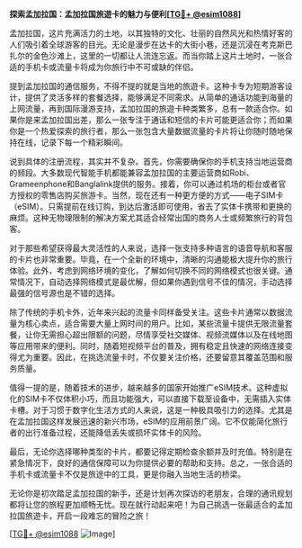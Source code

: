 **探索孟加拉国：孟加拉国旅遊卡的魅力与便利[[TG💪+ @esim1088](https://t.me/s/esim1088)]**

孟加拉国，这片充满活力的土地，以其独特的文化、壮丽的自然风光和热情好客的人们吸引着全球游客的目光。无论是漫步在达卡的大街小巷，还是沉浸在考克斯巴扎尔的金色沙滩上，这里的一切都让人流连忘返。而当你踏上这片土地时，一张合适的手机卡或流量卡将成为你旅行中不可或缺的伴侣。

提到孟加拉国的通信服务，不得不提的就是当地的旅遊卡。这种卡专为短期游客设计，提供了灵活多样的套餐选择，能够满足不同需求。从简单的通话功能到海量的上网流量，再到国际漫游支持，孟加拉国的旅遊卡种类繁多，总有一款适合你。如果你是来孟加拉国出差，那么一张专注于通话和短信的卡片可能更适合你；而如果你是一个热爱探索的旅行者，那么一张包含大量数据流量的卡片将让你随时随地保持在线，记录下每一个精彩瞬间。

说到具体的注册流程，其实并不复杂。首先，你需要确保你的手机支持当地运营商的频段。大多数现代智能手机都能兼容孟加拉国的主要运营商如Robi、Grameenphone和Banglalink提供的服务。接着，你可以通过机场的柜台或者官方授权的零售店购买旅游卡。当然，现在还有一种更方便的方式——电子SIM卡（eSIM）。只需提前在线订购，到达后激活即可使用，省去了实体卡携带和更换的麻烦。这种无物理限制的解决方案尤其适合经常出国的商务人士或频繁旅行的背包客。

对于那些希望获得最大灵活性的人来说，选择一张支持多种语言的语音导航和客服的卡片也非常重要。毕竟，在一个全新的环境中，清晰的沟通能极大提升你的旅行体验。此外，考虑到网络环境的变化，了解如何切换不同的网络模式也很关键。通常情况下，自动选择网络模式是最优解，但如果你遇到信号不佳的情况，手动选择最强的信号源也是不错的选择。

除了传统的手机卡外，近年来兴起的流量卡同样备受关注。这些卡片通常以数据流量为核心卖点，适合需要大量上网时间的用户。比如，某些流量卡提供无限流量套餐，让你无需担心超出限额的问题，尽情享受社交媒体、视频流媒体以及在线地图等应用带来的便利。同时，随着短视频平台的普及，拥有稳定且快速的网络连接变得尤为重要。因此，在挑选流量卡时，不仅要关注价格，还要留意其覆盖范围和服务质量。

值得一提的是，随着技术的进步，越来越多的国家开始推广eSIM技术。这种虚拟化的SIM卡不仅体积小巧，而且功能强大，可以直接下载至设备中，无需插入实体卡槽。对于习惯于数字化生活方式的人来说，这是一种极具吸引力的选择。尤其是在孟加拉国这样发展迅速的新兴市场，eSIM的应用前景广阔。它不仅能简化旅行者的出行准备过程，还能降低丢失或损坏实体卡的风险。

最后，无论你选择哪种类型的卡片，都要记得定期检查余额并及时充值。特别是在紧急情况下，良好的通信保障可以为你提供必要的帮助和支持。总之，一张合适的手机卡或流量卡不仅是旅途中的工具，更是你融入当地生活的桥梁。

无论你是初次踏足孟加拉国的新手，还是计划再次探访的老朋友，合理的通讯规划都将让您的旅程更加顺畅无忧。现在就行动起来吧！为自己挑选一张最适合的孟加拉国旅遊卡，开启一段难忘的冒险之旅！

[[TG💪+ @esim1088](https://t.me/s/esim1088) ![Image](https://i.postimg.cc/4NQfJmqS/Snipaste-2025-05-13-00-14-12.png)]